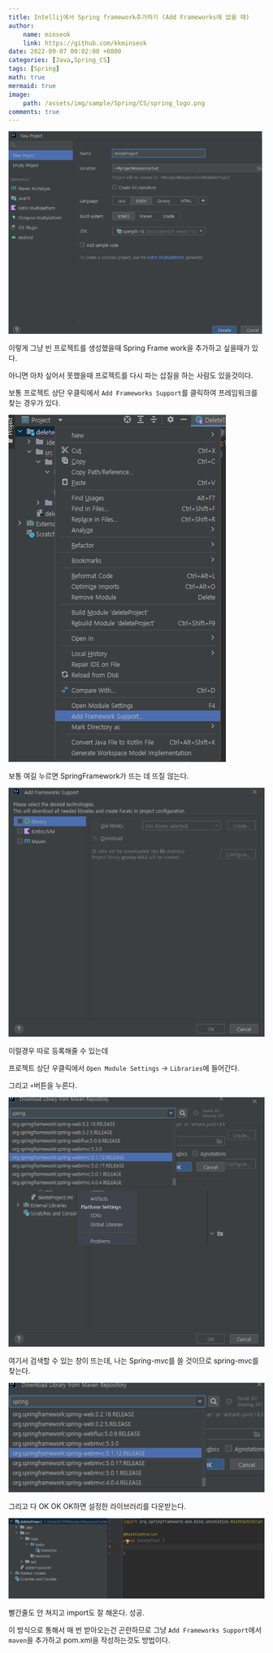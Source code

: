 ```yaml
---
title: Intellij에서 Spring framework추가하기 (Add Frameworks에 없을 때)
author: 
    name: minseok
    link: https://github.com/kkminseok
date: 2022-09-07 00:02:00 +0800
categories: [Java,Spring_CS]
tags: [Spring]
math: true
mermaid: true
image: 
    path: /assets/img/sample/Spring/CS/spring_logo.png
comments: true
---
```


![](/assets/img/sample/Spring/CS/Spring_Intellij/init_project.png)


이렇게 그냥 빈 프로젝트를 생성했을때 Spring Frame work을 추가하고 싶을때가 있다.

아니면 아차 싶어서 못했을때 프로젝트를 다시 파는 삽질을 하는 사람도 있을것이다.

보통 프로젝트 상단 우클릭에서 `Add Frameworks Support`를 클릭하여 프레임워크를 찾는 경우가 있다.


![](/assets/img/sample/Spring/CS/Spring_Intellij/addFrameWork.png)

보통 여길 누르면 SpringFramework가 뜨는 데 뜨질 않는다.


![](/assets/img/sample/Spring/CS/Spring_Intellij/whereSpring.png)

이럴경우 따로 등록해줄 수 있는데

프로젝트 상단 우클릭에서 `Open Module Settings` -> `Libraries`에 들어간다.

그리고 `+`버튼을 누른다.

![](/assets/img/sample/Spring/CS/Spring_Intellij/newmaven.png)

여기서 검색할 수 있는 창이 뜨는데, 나는 Spring-mvc를 쓸 것이므로 spring-mvc를 찾는다.

![](/assets/img/sample/Spring/CS/Spring_Intellij/springserach.png)

그리고 다 OK OK OK하면 설정한 라이브러리를 다운받는다.

![](/assets/img/sample/Spring/CS/Spring_Intellij/success.png)

빨간줄도 안 쳐지고 import도 잘 해온다. 성공.

이 방식으로 통해서 매 번 받아오는건 곤란하므로 그냥 `Add Frameworks Support`에서 `maven`을 추가하고 pom.xml을 작성하는것도 방법이다.

